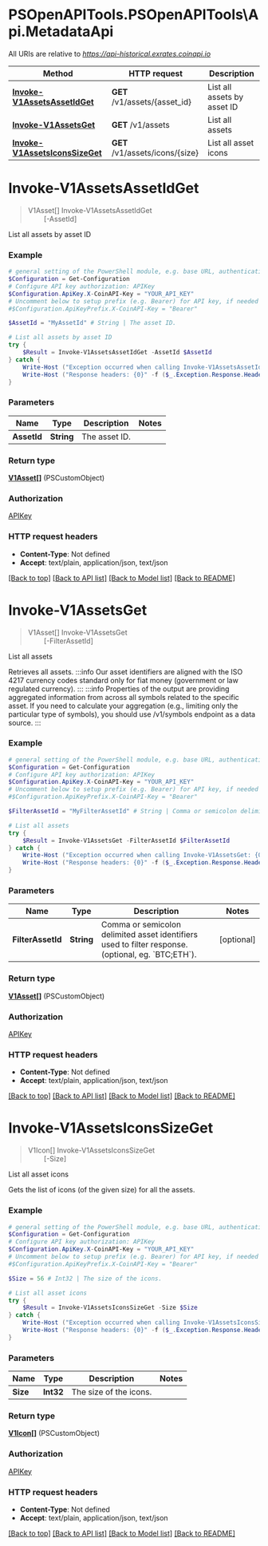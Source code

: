 # PSOpenAPITools.PSOpenAPITools\Api.MetadataApi

All URIs are relative to *https://api-historical.exrates.coinapi.io*

Method | HTTP request | Description
------------- | ------------- | -------------
[**Invoke-V1AssetsAssetIdGet**](MetadataApi.md#Invoke-V1AssetsAssetIdGet) | **GET** /v1/assets/{asset_id} | List all assets by asset ID
[**Invoke-V1AssetsGet**](MetadataApi.md#Invoke-V1AssetsGet) | **GET** /v1/assets | List all assets
[**Invoke-V1AssetsIconsSizeGet**](MetadataApi.md#Invoke-V1AssetsIconsSizeGet) | **GET** /v1/assets/icons/{size} | List all asset icons


<a id="Invoke-V1AssetsAssetIdGet"></a>
# **Invoke-V1AssetsAssetIdGet**
> V1Asset[] Invoke-V1AssetsAssetIdGet<br>
> &nbsp;&nbsp;&nbsp;&nbsp;&nbsp;&nbsp;&nbsp;&nbsp;[-AssetId] <String><br>

List all assets by asset ID

### Example
```powershell
# general setting of the PowerShell module, e.g. base URL, authentication, etc
$Configuration = Get-Configuration
# Configure API key authorization: APIKey
$Configuration.ApiKey.X-CoinAPI-Key = "YOUR_API_KEY"
# Uncomment below to setup prefix (e.g. Bearer) for API key, if needed
#$Configuration.ApiKeyPrefix.X-CoinAPI-Key = "Bearer"

$AssetId = "MyAssetId" # String | The asset ID.

# List all assets by asset ID
try {
    $Result = Invoke-V1AssetsAssetIdGet -AssetId $AssetId
} catch {
    Write-Host ("Exception occurred when calling Invoke-V1AssetsAssetIdGet: {0}" -f ($_.ErrorDetails | ConvertFrom-Json))
    Write-Host ("Response headers: {0}" -f ($_.Exception.Response.Headers | ConvertTo-Json))
}
```

### Parameters

Name | Type | Description  | Notes
------------- | ------------- | ------------- | -------------
 **AssetId** | **String**| The asset ID. | 

### Return type

[**V1Asset[]**](V1Asset.md) (PSCustomObject)

### Authorization

[APIKey](../README.md#APIKey)

### HTTP request headers

 - **Content-Type**: Not defined
 - **Accept**: text/plain, application/json, text/json

[[Back to top]](#) [[Back to API list]](../README.md#documentation-for-api-endpoints) [[Back to Model list]](../README.md#documentation-for-models) [[Back to README]](../README.md)

<a id="Invoke-V1AssetsGet"></a>
# **Invoke-V1AssetsGet**
> V1Asset[] Invoke-V1AssetsGet<br>
> &nbsp;&nbsp;&nbsp;&nbsp;&nbsp;&nbsp;&nbsp;&nbsp;[-FilterAssetId] <String><br>

List all assets

Retrieves all assets.                :::info  Our asset identifiers are aligned with the ISO 4217 currency codes standard only for fiat money (government or law regulated currency).  :::                :::info  Properties of the output are providing aggregated information from across all symbols related to the specific asset. If you need to calculate your aggregation (e.g., limiting only the particular type of symbols), you should use /v1/symbols endpoint as a data source.  :::

### Example
```powershell
# general setting of the PowerShell module, e.g. base URL, authentication, etc
$Configuration = Get-Configuration
# Configure API key authorization: APIKey
$Configuration.ApiKey.X-CoinAPI-Key = "YOUR_API_KEY"
# Uncomment below to setup prefix (e.g. Bearer) for API key, if needed
#$Configuration.ApiKeyPrefix.X-CoinAPI-Key = "Bearer"

$FilterAssetId = "MyFilterAssetId" # String | Comma or semicolon delimited asset identifiers used to filter response. (optional, eg. `BTC;ETH`). (optional)

# List all assets
try {
    $Result = Invoke-V1AssetsGet -FilterAssetId $FilterAssetId
} catch {
    Write-Host ("Exception occurred when calling Invoke-V1AssetsGet: {0}" -f ($_.ErrorDetails | ConvertFrom-Json))
    Write-Host ("Response headers: {0}" -f ($_.Exception.Response.Headers | ConvertTo-Json))
}
```

### Parameters

Name | Type | Description  | Notes
------------- | ------------- | ------------- | -------------
 **FilterAssetId** | **String**| Comma or semicolon delimited asset identifiers used to filter response. (optional, eg. &#x60;BTC;ETH&#x60;). | [optional] 

### Return type

[**V1Asset[]**](V1Asset.md) (PSCustomObject)

### Authorization

[APIKey](../README.md#APIKey)

### HTTP request headers

 - **Content-Type**: Not defined
 - **Accept**: text/plain, application/json, text/json

[[Back to top]](#) [[Back to API list]](../README.md#documentation-for-api-endpoints) [[Back to Model list]](../README.md#documentation-for-models) [[Back to README]](../README.md)

<a id="Invoke-V1AssetsIconsSizeGet"></a>
# **Invoke-V1AssetsIconsSizeGet**
> V1Icon[] Invoke-V1AssetsIconsSizeGet<br>
> &nbsp;&nbsp;&nbsp;&nbsp;&nbsp;&nbsp;&nbsp;&nbsp;[-Size] <Int32><br>

List all asset icons

Gets the list of icons (of the given size) for all the assets.

### Example
```powershell
# general setting of the PowerShell module, e.g. base URL, authentication, etc
$Configuration = Get-Configuration
# Configure API key authorization: APIKey
$Configuration.ApiKey.X-CoinAPI-Key = "YOUR_API_KEY"
# Uncomment below to setup prefix (e.g. Bearer) for API key, if needed
#$Configuration.ApiKeyPrefix.X-CoinAPI-Key = "Bearer"

$Size = 56 # Int32 | The size of the icons.

# List all asset icons
try {
    $Result = Invoke-V1AssetsIconsSizeGet -Size $Size
} catch {
    Write-Host ("Exception occurred when calling Invoke-V1AssetsIconsSizeGet: {0}" -f ($_.ErrorDetails | ConvertFrom-Json))
    Write-Host ("Response headers: {0}" -f ($_.Exception.Response.Headers | ConvertTo-Json))
}
```

### Parameters

Name | Type | Description  | Notes
------------- | ------------- | ------------- | -------------
 **Size** | **Int32**| The size of the icons. | 

### Return type

[**V1Icon[]**](V1Icon.md) (PSCustomObject)

### Authorization

[APIKey](../README.md#APIKey)

### HTTP request headers

 - **Content-Type**: Not defined
 - **Accept**: text/plain, application/json, text/json

[[Back to top]](#) [[Back to API list]](../README.md#documentation-for-api-endpoints) [[Back to Model list]](../README.md#documentation-for-models) [[Back to README]](../README.md)

